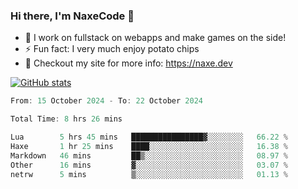 ### Hi there, I'm NaxeCode 👋
- 🔭 I work on fullstack on webapps and make games on the side!
- ⚡ Fun fact: I very much enjoy potato chips
- 🔋 Checkout my site for more info: https://naxe.dev

[![GitHub stats](https://github-readme-stats.vercel.app/api?username=naxecode&theme=onedark)](https://naxe.dev)

<!--START_SECTION:waka-->

```csharp
From: 15 October 2024 - To: 22 October 2024

Total Time: 8 hrs 26 mins

Lua        5 hrs 45 mins   ████████████████▓░░░░░░░░   66.22 %
Haxe       1 hr 25 mins    ████░░░░░░░░░░░░░░░░░░░░░   16.38 %
Markdown   46 mins         ██▒░░░░░░░░░░░░░░░░░░░░░░   08.97 %
Other      16 mins         ▓░░░░░░░░░░░░░░░░░░░░░░░░   03.07 %
netrw      5 mins          ▒░░░░░░░░░░░░░░░░░░░░░░░░   01.13 %
```

<!--END_SECTION:waka-->



<!--
**NaxeCode/NaxeCode** is a ✨ _special_ ✨ repository because its `README.md` (this file) appears on your GitHub profile.

Here are some ideas to get you started:

- 🔭 I’m currently working on Web apps for indie games!
- 🌱 I’m currently mastering C#
- 👯 I’m looking to collaborate on ...
- 🤔 I’m looking for help with ...
- 💬 Ask me about ...
- 📫 How to reach me: ...
- 😄 Pronouns: ...
- ⚡ Fun fact: I love chips
-->
